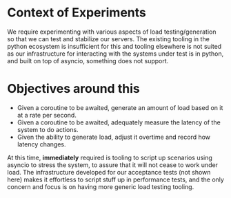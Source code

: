 # Context of Experiments

We require experimenting with various aspects of load testing/generation so that we can test and stabilize our servers. The existing tooling in the python ecosystem is insufficient for this and tooling elsewhere is not suited as our infrastructure for interacting with the systems under test is in python, and built on top of asyncio, something <redacted> does not support.

# Objectives around this
- Given a coroutine to be awaited, generate an amount of load based on it at a rate per second.
- Given a coroutine to be awaited, adequately measure the latency of the system to do actions.
- Given the ability to generate load, adjust it overtime and record how latency changes.

At this time, **immediately** required is tooling to script up scenarios using asyncio to stress the system, to assure that it will not cease to work under load. The infrastructure developed for our acceptance tests (not shown here) makes it effortless to script stuff up in performance tests, and the only concern and focus is on having more generic load testing tooling.